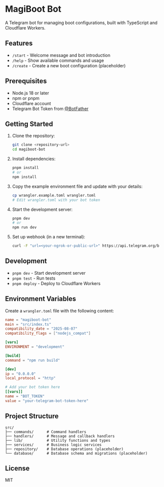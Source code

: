 # MagiBoot Bot

A Telegram bot for managing boot configurations, built with TypeScript and Cloudflare Workers.

## Features

- `/start` - Welcome message and bot introduction
- `/help` - Show available commands and usage
- `/create` - Create a new boot configuration (placeholder)

## Prerequisites

- Node.js 18 or later
- npm or pnpm
- Cloudflare account
- Telegram Bot Token from [@BotFather](https://t.me/botfather)

## Getting Started

1. Clone the repository:
   ```bash
   git clone <repository-url>
   cd magiboot-bot
   ```

2. Install dependencies:
   ```bash
   pnpm install
   # or
   npm install
   ```

3. Copy the example environment file and update with your details:
   ```bash
   cp wrangler.example.toml wrangler.toml
   # Edit wrangler.toml with your bot token
   ```

4. Start the development server:
   ```bash
   pnpm dev
   # or
   npm run dev
   ```

5. Set up webhook (in a new terminal):
   ```bash
   curl -F "url=<your-ngrok-or-public-url>" https://api.telegram.org/bot<YOUR_BOT_TOKEN>/setWebhook
   ```

## Development

- `pnpm dev` - Start development server
- `pnpm test` - Run tests
- `pnpm deploy` - Deploy to Cloudflare Workers

## Environment Variables

Create a `wrangler.toml` file with the following content:

```toml
name = "magiboot-bot"
main = "src/index.ts"
compatibility_date = "2025-08-07"
compatibility_flags = ["nodejs_compat"]

[vars]
ENVIRONMENT = "development"

[build]
command = "npm run build"

[dev]
ip = "0.0.0.0"
local_protocol = "http"

# Add your bot token here
[[vars]]
name = "BOT_TOKEN"
value = "your-telegram-bot-token-here"
```

## Project Structure

```
src/
├── commands/      # Command handlers
├── handlers/      # Message and callback handlers
├── lib/           # Utility functions and types
├── services/      # Business logic services
├── repository/    # Database operations (placeholder)
└── database/      # Database schema and migrations (placeholder)
```

## License

MIT
